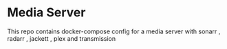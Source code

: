 # Media Server

This repo contains docker-compose config for a media server with sonarr , radarr , jackett , plex and transmission
